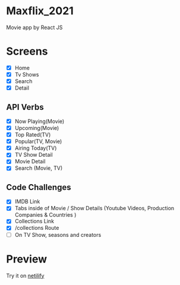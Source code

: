 # Maxflix_2021
Movie app by React JS

# Screens

  - [x] Home
  - [x] Tv Shows
  - [x] Search
  - [x] Detail

## API Verbs

 - [x] Now Playing(Movie)
 - [x] Upcoming(Movie)
 - [x] Top Rated(TV)
 - [x] Popular(TV, Movie)
 - [x] Airing Today(TV)
 - [x] TV Show Detail
 - [x] Movie Detail
 - [x] Search (Movie, TV)

## Code Challenges
- [x] IMDB Link
- [x] Tabs inside of Movie / Show Details (Youtube Videos, Production Companies & Countries )
- [x] Collections Link
- [x] /collections Route
- [ ] On TV Show, seasons and creators

# Preview

Try it on [netilify](https://ecstatic-bell-57dac1.netlify.app/)
